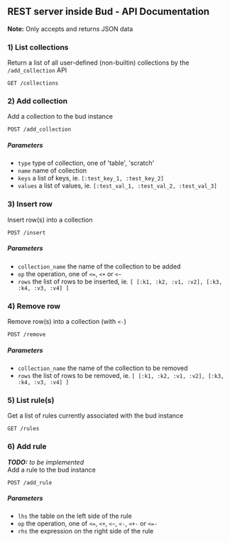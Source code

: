 ## REST server inside Bud - API Documentation
**Note:** Only accepts and returns JSON data

### 1) List collections
Return a list of all user-defined (non-builtin) collections by the `/add_collection` API

    GET /collections


### 2) Add collection
Add a collection to the bud instance

    POST /add_collection
##### Parameters
* `type` type of collection, one of 'table', 'scratch'
* `name` name of collection
* `keys` a list of keys, ie. `[:test_key_1, :test_key_2]`
* `values` a list of values, ie. `[:test_val_1, :test_val_2, :test_val_3]`


### 3) Insert row
Insert row(s) into a collection

    POST /insert
##### Parameters
* `collection_name` the name of the collection to be added
* `op` the operation, one of `<=`, `<+` or `<~`
* `rows` the list of rows to be inserted, ie. `[ [:k1, :k2, :v1, :v2], [:k3, :k4, :v3, :v4] ]`


### 4) Remove row
Remove row(s) into a collection (with `<-`)

    POST /remove
##### Parameters
* `collection_name` the name of the collection to be removed
* `rows` the list of rows to be removed, ie. `[ [:k1, :k2, :v1, :v2], [:k3, :k4, :v3, :v4] ]`


### 5) List rule(s)
Get a list of rules currently associated with the bud instance

    GET /rules


### 6) Add rule
_**TODO:**  to be implemented_  
Add a rule to the bud instance

    POST /add_rule
##### Parameters
* `lhs` the table on the left side of the rule
* `op` the operation, one of `<=`, `<+`, `<~`, `<-`, `<+-` or `<=-`
* `rhs` the expression on the right side of the rule
